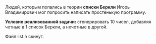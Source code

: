 ﻿Людей, которым попались в теории **списки Беркли** Игорь Владимирович
мог попросить написать простенькую программу.  

**Условие реализованной задачи:** сгенерировать 10 чисел, добавляя четные в 1 список Беркли, а нечетные в другой.  

Файл list.h скинут.
